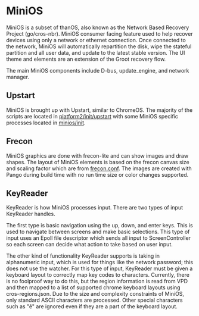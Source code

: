 # MiniOS
MiniOS is a subset of thanOS, also known as the Network Based Recovery Project
(go/cros-nbr). MiniOS consumer facing feature used to help recover devices
using only a network or ethernet connection. Once connected to the network,
MiniOS will automatically repartition the disk, wipe the stateful partition and
all user data, and update to the latest stable version. The UI theme and
elements are an extension of the Groot recovery flow.

The main MiniOS components include D-bus, update_engine, and network manager.

## Upstart
MiniOS is brought up with Upstart, similar to ChromeOS. The majority of the
scripts are located in [platform2/init/upstart] with some MiniOS specific
processes located in [minios/init].

## Frecon
MiniOS graphics are done with frecon-lite and can show images and draw shapes.
The layout of MiniOS elements is based on the frecon canvas size and scaling
factor which are from [frecon.conf]. The images are created with Pango during
build time with no run time size or color changes supported.

## KeyReader
KeyReader is how MiniOS processes input. There are two types of input
KeyReader handles.

The first type is basic navigation using the up, down, and
enter keys. This is used to navigate between screens and make basic selections.
This type of input uses an Epoll file descriptor which sends all input to
ScreenController so each screen can decide what action to take based on user
input.

The other kind of functionality KeyReader supports is taking in alphanumeric
input, which is used for things like the network password; this does not use
the watcher. For this type of input, KeyReader must be given a keyboard layout
to correctly map key codes to characters. Currently, there is no foolproof way
to do this, but the region information is read from VPD and then mapped to a
list of supported chrome keyboard layouts using cros-regions.json. Due to the
size and complexity constraints of MiniOS, only standard ASCII characters are
processed. Other special characters such as "ê" are ignored even if they are a
part of the keyboard layout.

[platform2/init/upstart]: https://chromium.googlesource.com/chromiumos/platform2/+/HEAD/init/upstart/
[minios/init]: https://chromium.googlesource.com/chromiumos/platform2/+/HEAD/minios
[frecon.conf]: https://chromium.googlesource.com/chromiumos/platform2/+/HEAD/minios/init/frecon.conf
